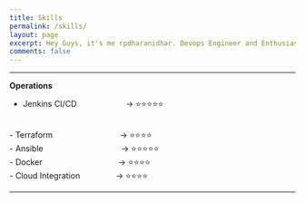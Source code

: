 ```yaml
---
title: Skills
permalink: /skills/
layout: page
excerpt: Hey Guys, it's me rpdharanidhar. Devops Engineer and Enthusiast.
comments: false
---
```

<hr>

**Operations**
<br>
- Jenkins CI/CD&nbsp;&nbsp;&nbsp;&nbsp;&nbsp;&nbsp;&nbsp;&nbsp;&nbsp;&nbsp;&nbsp;&nbsp;&nbsp;&nbsp;&nbsp;&nbsp;&nbsp;&nbsp;&nbsp;&nbsp;&nbsp; -> ⭐⭐⭐⭐⭐
<br>
- Terraform&nbsp;&nbsp;&nbsp;&nbsp;&nbsp;&nbsp;&nbsp;&nbsp;&nbsp;&nbsp;&nbsp;&nbsp;&nbsp;&nbsp;&nbsp;&nbsp;&nbsp;&nbsp;&nbsp;&nbsp;&nbsp;&nbsp;&nbsp;&nbsp;&nbsp;&nbsp;&nbsp;&nbsp;&nbsp; -> ⭐⭐⭐⭐
<br>
- Ansible&nbsp;&nbsp;&nbsp;&nbsp;&nbsp;&nbsp;&nbsp;&nbsp;&nbsp;&nbsp;&nbsp;&nbsp;&nbsp;&nbsp;&nbsp;&nbsp;&nbsp;&nbsp;&nbsp;&nbsp;&nbsp;&nbsp;&nbsp;&nbsp;&nbsp;&nbsp;&nbsp;&nbsp;&nbsp;&nbsp;&nbsp;&nbsp;&nbsp;&nbsp; -> ⭐⭐⭐⭐⭐
<br>
- Docker&nbsp;&nbsp;&nbsp;&nbsp;&nbsp;&nbsp;&nbsp;&nbsp;&nbsp;&nbsp;&nbsp;&nbsp;&nbsp;&nbsp;&nbsp;&nbsp;&nbsp;&nbsp;&nbsp;&nbsp;&nbsp;&nbsp;&nbsp;&nbsp;&nbsp;&nbsp;&nbsp;&nbsp;&nbsp;&nbsp;&nbsp;&nbsp;&nbsp; -> ⭐⭐⭐⭐
<br>
- Cloud Integration&nbsp;&nbsp;&nbsp;&nbsp;&nbsp;&nbsp;&nbsp;&nbsp;&nbsp;&nbsp;&nbsp;&nbsp;&nbsp;&nbsp;&nbsp; -> ⭐⭐⭐⭐
<hr>


